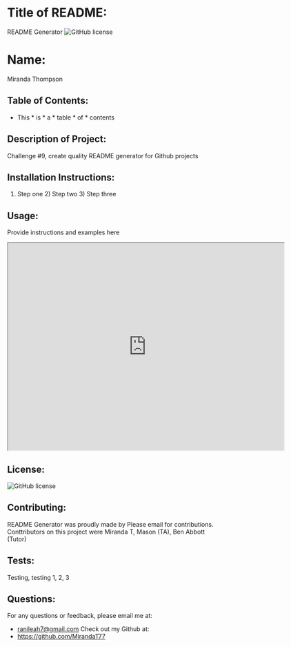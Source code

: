   # Title of README: 
  README Generator ![GitHub license](https://img.shields.io/badge/license-MIT-blue.svg)
  # Name: 
  Miranda Thompson 

  ## Table of Contents: 
  * This * is * a * table * of * contents

  ## Description of Project: 
  Challenge #9, create quality README generator for Github projects

  ## Installation Instructions: 
  1) Step one 2) Step two 3) Step three

  ## Usage: 
  Provide instructions and examples here
  <iframe src="https://drive.google.com/file/d/1i5lvMVkli9GS1dSKzoVTa9Ob253xrrFH/preview" width="640" height="480"></iframe>

  ## License: 
  ![GitHub license](https://img.shields.io/badge/license-MIT-blue.svg)

  ## Contributing: 
  README Generator was proudly made by Please email for contributions. Conttributors on this project were Miranda T, Mason (TA), Ben Abbott (Tutor)

  ## Tests: 
  Testing, testing 1, 2, 3


  ## Questions: 
  For any questions or feedback, please email me at: 
  * ranileah7@gmail.com 
  Check out my Github at: 
  * https://github.com/MirandaT77
